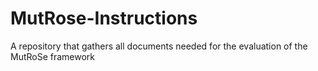 # MutRose-Instructions
A repository that gathers all documents needed for the evaluation of the MutRoSe framework
